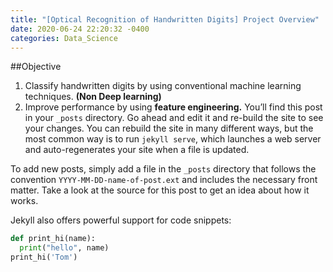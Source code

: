```yaml
---
title: "[Optical Recognition of Handwritten Digits] Project Overview"
date: 2020-06-24 22:20:32 -0400
categories: Data_Science
---
```

##Objective
1. Classify handwritten digits by using conventional machine learning techniques. **(Non Deep learning)**
2. Improve performance by using **feature engineering.**
You’ll find this post in your `_posts` directory. Go ahead and edit it and re-build the site to see your changes. You can rebuild the site in many different ways, but the most common way is to run `jekyll serve`, which launches a web server and auto-regenerates your site when a file is updated.

To add new posts, simply add a file in the `_posts` directory that follows the convention `YYYY-MM-DD-name-of-post.ext` and includes the necessary front matter. Take a look at the source for this post to get an idea about how it works.

Jekyll also offers powerful support for code snippets:

```python
def print_hi(name):
  print("hello", name)
print_hi('Tom')
```
